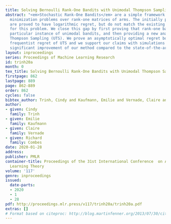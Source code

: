 ```yaml
---
title: Solving Bernoulli Rank-One Bandits with Unimodal Thompson Sampling
abstract: "<em>Stochastic Rank-One Bandits</em> are a simple framework for regret
  minimization problems over rank-one matrices of arms. The initially proposed algorithms
  are proved to have logarithmic regret, but do not match the existing lower bound
  for this problem. We close this gap by first proving that rank-one bandits are a
  particular instance of unimodal bandits, and then providing a new analysis of  Unimodal
  Thompson Sampling (UTS). We prove an asymptotically optimal regret bound on the
  frequentist regret of UTS and we support our claims with simulations showing the
  significant improvement of our method compared to the state-of-the-art."
layout: inproceedings
series: Proceedings of Machine Learning Research
id: trinh20a
month: 0
tex_title: Solving Bernoulli Rank-One Bandits with Unimodal Thompson Sampling
firstpage: 862
lastpage: 889
page: 862-889
order: 862
cycles: false
bibtex_author: Trinh, Cindy and Kaufmann, Emilie and Vernade, Claire and Combes, Richard
author:
- given: Cindy
  family: Trinh
- given: Emilie
  family: Kaufmann
- given: Claire
  family: Vernade
- given: Richard
  family: Combes
date: 2020-01-28
address: 
publisher: PMLR
container-title: Proceedings of the 31st International Conference  on Algorithmic
  Learning Theory
volume: '117'
genre: inproceedings
issued:
  date-parts:
  - 2020
  - 1
  - 28
pdf: http://proceedings.mlr.press/v117/trinh20a/trinh20a.pdf
extras: []
# Format based on citeproc: http://blog.martinfenner.org/2013/07/30/citeproc-yaml-for-bibliographies/
---
```

